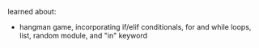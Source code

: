 learned about:

- hangman game, incorporating if/elif conditionals, for and while loops, list, random module, and "in" keyword
